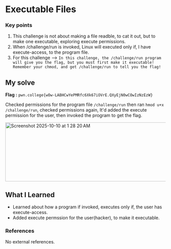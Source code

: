 # Executable Files
### Key points
1. This challenge is not about making a file readble, to cat it out, but to make one executable, exploring execute permissions.
2. When /challenge/run is invoked, Linux will executed only if, I have execute-access, to the program file.
3. For this challenge --> `In this challenge, the /challenge/run program will give you the flag, but you must first make it executable! Remember your chmod, and get /challenge/run to tell you the flag!`
 
## My solve
**Flag :** `pwn.college{wOw-LABHCwYePMRfc6Xk67iOVrE.QXyEjN0wCOwIzNzEzW}`

Checked permissions for the program file `/challenge/run` then ran `hmod u+x /challenge/run`, checked permissions again, It'd added the execute permission for the user, then invoked the program to get the flag.

<img width="560" height="186" alt="Screenshot 2025-10-10 at 1 28 20 AM" src="https://github.com/user-attachments/assets/712b5a2c-7c07-4947-ac10-ab3715d8208f" />

## What I Learned
- Learned about how a program if invoked, executes only if, the user has execute-access.
- Added execute permssion for the user(hacker), to make it executable.

### References
No external references.
